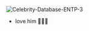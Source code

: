 ![Celebrity-Database-ENTP-3](https://user-images.githubusercontent.com/45568826/199990600-416f73d5-c040-4dc2-8cae-30b4d01831ee.png)
- love him 💙💙💙
